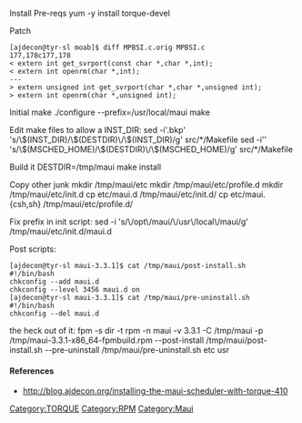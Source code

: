 Install Pre-reqs yum -y install torque-devel

Patch

    [ajdecon@tyr-sl moab]$ diff MPBSI.c.orig MPBSI.c
    177,178c177,178
    < extern int get_svrport(const char *,char *,int);
    < extern int openrm(char *,int);
    ---
    > extern unsigned int get_svrport(char *,char *,unsigned int);
    > extern int openrm(char *,unsigned int);

Initial make ./configure --prefix=/usr/local/maui make

Edit make files to allow a INST\_DIR: sed -i'.bkp'
's/\\\$(INST\_DIR)/\\\$(DESTDIR)\\/\\\$(INST\_DIR)/g' src/\*/Makefile
sed -i'' 's/\\\$(MSCHED\_HOME)/\\\$(DESTDIR)\\/\\\$(MSCHED\_HOME)/g'
src/\*/Makefile

Build it DESTDIR=/tmp/maui make install

Copy other junk mkdir /tmp/maui/etc mkdir /tmp/maui/etc/profile.d mkdir
/tmp/maui/etc/init.d cp etc/maui.d /tmp/maui/etc/init.d/ cp
etc/maui.{csh,sh} /tmp/maui/etc/profile.d/

Fix prefix in init script: sed -i
's/\\/opt\\/maui/\\/usr\\/local\\/maui/g' /tmp/maui/etc/init.d/maui.d

Post scripts:

    [ajdecon@tyr-sl maui-3.3.1]$ cat /tmp/maui/post-install.sh 
    #!/bin/bash
    chkconfig --add maui.d
    chkconfig --level 3456 maui.d on
    [ajdecon@tyr-sl maui-3.3.1]$ cat /tmp/maui/pre-uninstall.sh 
    #!/bin/bash
    chkconfig --del maui.d

<fpm> the heck out of it: fpm -s dir -t rpm -n maui -v 3.3.1 -C
/tmp/maui -p /tmp/maui-3.3.1-x86\_64-fpmbuild.rpm --post-install
/tmp/maui/post-install.sh --pre-uninstall /tmp/maui/pre-uninstall.sh etc
usr

#### References

-   <http://blog.ajdecon.org/installing-the-maui-scheduler-with-torque-410>

<Category:TORQUE> <Category:RPM> <Category:Maui>
